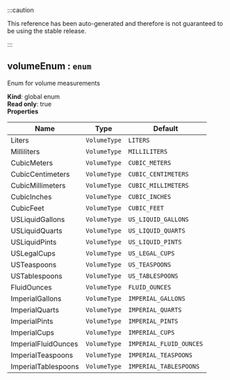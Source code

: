 
:::caution

This reference has been auto-generated and therefore is not guaranteed to be using the stable release.

:::

<a name="volumeEnum"></a>

## volumeEnum : <code>enum</code>
Enum for volume measurements

**Kind**: global enum  
**Read only**: true  
**Properties**

| Name | Type | Default |
| --- | --- | --- |
| Liters | <code>VolumeType</code> | <code>LITERS</code> | 
| Milliliters | <code>VolumeType</code> | <code>MILLILITERS</code> | 
| CubicMeters | <code>VolumeType</code> | <code>CUBIC_METERS</code> | 
| CubicCentimeters | <code>VolumeType</code> | <code>CUBIC_CENTIMETERS</code> | 
| CubicMillimeters | <code>VolumeType</code> | <code>CUBIC_MILLIMETERS</code> | 
| CubicInches | <code>VolumeType</code> | <code>CUBIC_INCHES</code> | 
| CubicFeet | <code>VolumeType</code> | <code>CUBIC_FEET</code> | 
| USLiquidGallons | <code>VolumeType</code> | <code>US_LIQUID_GALLONS</code> | 
| USLiquidQuarts | <code>VolumeType</code> | <code>US_LIQUID_QUARTS</code> | 
| USLiquidPints | <code>VolumeType</code> | <code>US_LIQUID_PINTS</code> | 
| USLegalCups | <code>VolumeType</code> | <code>US_LEGAL_CUPS</code> | 
| USTeaspoons | <code>VolumeType</code> | <code>US_TEASPOONS</code> | 
| USTablespoons | <code>VolumeType</code> | <code>US_TABLESPOONS</code> | 
| FluidOunces | <code>VolumeType</code> | <code>FLUID_OUNCES</code> | 
| ImperialGallons | <code>VolumeType</code> | <code>IMPERIAL_GALLONS</code> | 
| ImperialQuarts | <code>VolumeType</code> | <code>IMPERIAL_QUARTS</code> | 
| ImperialPints | <code>VolumeType</code> | <code>IMPERIAL_PINTS</code> | 
| ImperialCups | <code>VolumeType</code> | <code>IMPERIAL_CUPS</code> | 
| ImperialFluidOunces | <code>VolumeType</code> | <code>IMPERIAL_FLUID_OUNCES</code> | 
| ImperialTeaspoons | <code>VolumeType</code> | <code>IMPERIAL_TEASPOONS</code> | 
| ImperialTablespoons | <code>VolumeType</code> | <code>IMPERIAL_TABLESPOONS</code> | 

